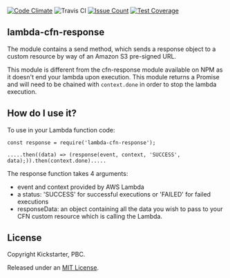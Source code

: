 [![Code Climate](https://codeclimate.com/github/natachaS/lambda-cfn-response/badges/gpa.svg)](https://codeclimate.com/github/natachaS/lambda-cfn-response) ![Travis CI](https://travis-ci.org/natachaS/lambda-cfn-response.svg?branch=master) [![Issue Count](https://codeclimate.com/github/natachaS/lambda-cfn-response/badges/issue_count.svg)](https://codeclimate.com/github/natachaS/lambda-cfn-response) [![Test Coverage](https://codeclimate.com/github/natachaS/lambda-cfn-response/badges/coverage.svg)](https://codeclimate.com/github/natachaS/lambda-cfn-response/coverage)

## lambda-cfn-response

The module contains a send method, which sends a response object to a custom resource by way of an Amazon S3 pre-signed URL.

This module is different from the cfn-response module available on NPM as it doesn't end your lambda upon execution.
This module returns a Promise and will need to be chained with ``` context.done ``` in order to stop the lambda execution.

## How do I use it?

To use in your Lambda function code:

```
const response = require('lambda-cfn-response');

.....then((data) => (response(event, context, 'SUCCESS', data);)).then(context.done).....

```
 The response function takes 4 arguments:
 - event and context provided by AWS Lambda
 - a status: 'SUCCESS' for successful executions or 'FAILED' for failed executions
 - responseData: an object containing all the data you wish to pass to your CFN custom resource which is calling the Lambda.

 ## License

Copyright Kickstarter, PBC.

Released under an [MIT License](http://opensource.org/licenses/MIT).
